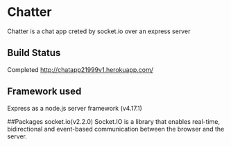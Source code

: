 # Chatter

Chatter is a chat app creted by socket.io over an express server

## Build Status
Completed
http://chatapp21999v1.herokuapp.com/

## Framework used
Express as a node.js server framework (v4.17.1)

##Packages
socket.io(v2.2.0)
Socket.IO is a library that enables real-time, bidirectional and event-based communication between the browser and the server.



